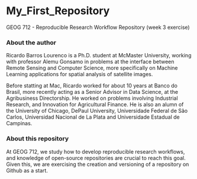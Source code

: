 # My_First_Repository
GEOG 712 - Reproducible Research Workflow Repository (week 3 exercise)

### About the author
Ricardo Barros Lourenco is a Ph.D. student at McMaster University, working with professor Alemu Gonsamo in problems at 
the interface between Remote Sensing and Computer Science, more specifically on Machine Learning applications for 
spatial analysis of satellite images. 

Before statting at Mac, Ricardo worked for about 10 years at Banco do Brasil, more recently acting as a Senior Advisor 
in Data Science, at the Agribusiness Directorship. He worked on problems involving Industrial Research, and Innovation 
for Agricultural Finance. He is also an alumn of the University of Chicago, DePaul University, Universidade Federal de 
São Carlos, Universidad Nacional de La Plata and Universidade Estadual de Campinas.

### About this repository
At GEOG 712, we study how to develop reproducible research workflows, and knowledge of open-source repositories are 
crucial to reach this goal. Given this, we are exercising the creation and versioning of a repository on Github as a 
start.

